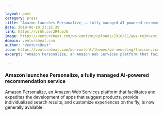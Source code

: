 ```yaml
---

layout: post
category: press
title: "Amazon launches Personalize, a fully managed AI-powered recommendation service"
date: 2019-06-10 23:21:29
link: https://vrhk.co/2R4uoJA
image: https://venturebeat.com/wp-content/uploads/2018/11/aws-reinvent.png?w=1200&strip=all
domain: venturebeat.com
author: "VentureBeat"
icon: https://venturebeat.com/wp-content/themes/vb-news/img/favicon.ico
excerpt: "Amazon Personalize, an Amazon Web Services platform that facilitates and expedites the development of apps that suggest products, provide individualized search results, and customize experiences on the fly, is now generally available. "

---
```


### Amazon launches Personalize, a fully managed AI-powered recommendation service

Amazon Personalize, an Amazon Web Services platform that facilitates and expedites the development of apps that suggest products, provide individualized search results, and customize experiences on the fly, is now generally available. 